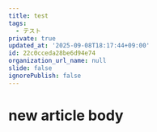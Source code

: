 ```yaml
---
title: test
tags:
  - テスト
private: true
updated_at: '2025-09-08T18:17:44+09:00'
id: 22c0cceda28be6d94e74
organization_url_name: null
slide: false
ignorePublish: false
---
```

# new article body
